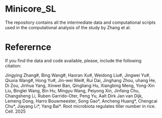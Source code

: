 # Minicore_SL
The repository contains all the intermediate data and computational scripts used in the computational analysis of the study by Zhang et al.

# Referernce
If you find the data and code available, please, include the following citation:

Jingying Zhang#, Bing Wang#, Haoran Xu#, Weidong Liu#, Jingwei Yu#, Qiuxia Wang#, Hong Yu#, Jin-wei Wei#, Rui Dai, Jinghang Zhou, uhang He, Di Zou, Jinhua Yang, Xinwei Ban, Qingliang Hu, Xiangbing Meng, Yong-Xin Liu, Binglei Wang, Bin Hu, Mingyu Wang, Peiyong Xin, Jinfang Chu, Changsheng Li, Ruben Garrido-Oter, Peng Yu, Aalt Dirk Jan van Dijk, Lemeng Dong, Harro Bouwmeester, Song Gao*, Ancheng Huang*, Chengcai Chu*, Jiayang Li*, Yang Bai*. Root microbiota regulates tiller number in rice. Cell. 2025
